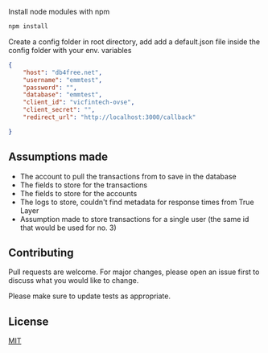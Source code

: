
Install node modules with npm

```bash
npm install
```
Create a config folder in root directory, add add a default.json file inside the config folder with your env. variables
```json
{
	"host": "db4free.net",
	"username": "emmtest",
	"password": "",
	"database": "emmtest",
	"client_id": "vicfintech-ovse", 
	"client_secret": "", 
	"redirect_url": "http://localhost:3000/callback"

}
```

## Assumptions made

* The account to pull the transactions from to save in the database
* The fields to store for the transactions
* The fields to store for the accounts
* The logs to store, couldn't find metadata for response times from True Layer
* Assumption made to store transactions for a single user (the same id that would be used for no. 3)


## Contributing
Pull requests are welcome. For major changes, please open an issue first to discuss what you would like to change.

Please make sure to update tests as appropriate.

## License
[MIT](https://choosealicense.com/licenses/mit/)
